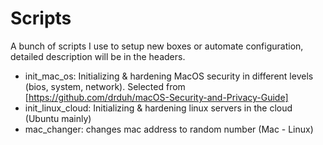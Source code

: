 # Scripts

A bunch of scripts I use to setup new boxes or automate configuration, detailed description will be in the headers.

- init_mac_os: Initializing & hardening MacOS security in different levels (bios, system, network). Selected from <macOS Security and Privacy Guide>[https://github.com/drduh/macOS-Security-and-Privacy-Guide]
- init_linux_cloud: Initializing & hardening linux servers in the cloud (Ubuntu mainly)
- mac_changer: changes mac address to random number (Mac - Linux)
